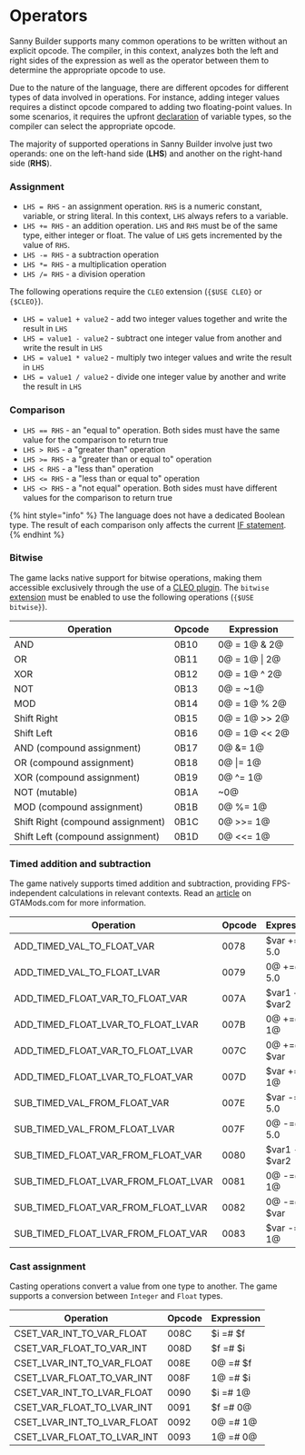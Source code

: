 # Operators

Sanny Builder supports many common operations to be written without an explicit opcode. The compiler, in this context, analyzes both the left and right sides of the expression as well as the operator between them to determine the appropriate opcode to use.

Due to the nature of the language, there are different opcodes for different types of data involved in operations. For instance, adding integer values requires a distinct opcode compared to adding two floating-point values. In some scenarios, it requires the upfront [declaration](variables.md#declaring-a-variable-type) of variable types, so the compiler can select the appropriate opcode.

The majority of supported operations in Sanny Builder involve just two operands: one on the left-hand side (**LHS**) and another on the right-hand side (**RHS**).

### Assignment

* `LHS = RHS` - an assignment operation. `RHS` is a numeric constant, variable, or string literal. In this context, `LHS` always refers to a variable.
* `LHS += RHS` - an addition operation. `LHS` and `RHS` must be of the same type, either integer or float. The value of `LHS` gets incremented by the value of `RHS`.
* `LHS -= RHS` - a subtraction operation
* `LHS *= RHS` - a multiplication operation
* `LHS /= RHS` - a division operation

The following operations require the `CLEO` extension (`{$USE CLEO}` or `{$CLEO}`).

* `LHS = value1 + value2` - add two integer values together and write the result in `LHS`
* `LHS = value1 - value2` - subtract one integer value from another and write the result in `LHS`
* `LHS = value1 * value2` - multiply two integer values and write the result in `LHS`
* `LHS = value1 / value2` - divide one integer value by another and write the result in `LHS`

### Comparison

* `LHS == RHS` - an "equal to" operation. Both sides must have the same value for the comparison to return true
* `LHS > RHS` - a "greater than" operation
* `LHS >= RHS` - a "greater than or equal to" operation
* `LHS < RHS` - a "less than" operation
* `LHS <= RHS` - a "less than or equal to" operation
* `LHS <> RHS` - a "not equal" operation. Both sides must have different values for the comparison to return true

{% hint style="info" %}
The language does not have a dedicated Boolean type. The result of each comparison only affects the current [IF statement](conditions.md).
{% endhint %}

### Bitwise

The game lacks native support for bitwise operations, making them accessible exclusively through the use of a [CLEO plugin](https://library.sannybuilder.com/#/sa/bitwise). The `bitwise` [extension](../edit-modes/extensions.md) must be enabled to use the following operations (`{$USE bitwise}`).

| Operation                         | Opcode | Expression    |
| --------------------------------- | ------ | ------------- |
| AND                               | 0B10   | 0@ = 1@ & 2@  |
| OR                                | 0B11   | 0@ = 1@ \| 2@ |
| XOR                               | 0B12   | 0@ = 1@ ^ 2@  |
| NOT                               | 0B13   | 0@ = \~1@     |
| MOD                               | 0B14   | 0@ = 1@ % 2@  |
| Shift Right                       | 0B15   | 0@ = 1@ >> 2@ |
| Shift Left                        | 0B16   | 0@ = 1@ << 2@ |
| AND (compound assignment)         | 0B17   | 0@ &= 1@      |
| OR (compound assignment)          | 0B18   | 0@ \|= 1@     |
| XOR (compound assignment)         | 0B19   | 0@ ^= 1@      |
| NOT (mutable)                     | 0B1A   | \~0@          |
| MOD (compound assignment)         | 0B1B   | 0@ %= 1@      |
| Shift Right (compound assignment) | 0B1C   | 0@ >>= 1@     |
| Shift Left (compound assignment)  | 0B1D   | 0@ <<= 1@     |

### Timed addition and subtraction

The game natively supports timed addition and subtraction, providing FPS-independent calculations in relevant contexts. Read an [article](https://gtamods.com/wiki/SCM\_language#Operators) on GTAMods.com for more information.

| Operation                                  | Opcode | Expression      |
| ------------------------------------------ | ------ | --------------- |
| ADD\_TIMED\_VAL\_TO\_FLOAT\_VAR            | 0078   | $var +=@ 5.0    |
| ADD\_TIMED\_VAL\_TO\_FLOAT\_LVAR           | 0079   | 0@ +=@ 5.0      |
| ADD\_TIMED\_FLOAT\_VAR\_TO\_FLOAT\_VAR     | 007A   | $var1 +=@ $var2 |
| ADD\_TIMED\_FLOAT\_LVAR\_TO\_FLOAT\_LVAR   | 007B   | 0@ +=@ 1@       |
| ADD\_TIMED\_FLOAT\_VAR\_TO\_FLOAT\_LVAR    | 007C   | 0@ +=@ $var     |
| ADD\_TIMED\_FLOAT\_LVAR\_TO\_FLOAT\_VAR    | 007D   | $var +=@ 1@     |
| SUB\_TIMED\_VAL\_FROM\_FLOAT\_VAR          | 007E   | $var -=@ 5.0    |
| SUB\_TIMED\_VAL\_FROM\_FLOAT\_LVAR         | 007F   | 0@ -=@ 5.0      |
| SUB\_TIMED\_FLOAT\_VAR\_FROM\_FLOAT\_VAR   | 0080   | $var1 -=@ $var2 |
| SUB\_TIMED\_FLOAT\_LVAR\_FROM\_FLOAT\_LVAR | 0081   | 0@ -=@ 1@       |
| SUB\_TIMED\_FLOAT\_VAR\_FROM\_FLOAT\_LVAR  | 0082   | 0@ -=@ $var     |
| SUB\_TIMED\_FLOAT\_LVAR\_FROM\_FLOAT\_VAR  | 0083   | $var -=@ 1@     |

### Cast assignment

Casting operations convert a value from one type to another. The game supports a conversion between `Integer` and `Float` types.

| Operation                        | Opcode | Expression |
| -------------------------------- | ------ | ---------- |
| CSET\_VAR\_INT\_TO\_VAR\_FLOAT   | 008C   | $i =# $f   |
| CSET\_VAR\_FLOAT\_TO\_VAR\_INT   | 008D   | $f =# $i   |
| CSET\_LVAR\_INT\_TO\_VAR\_FLOAT  | 008E   | 0@ =# $f   |
| CSET\_LVAR\_FLOAT\_TO\_VAR\_INT  | 008F   | 1@ =# $i   |
| CSET\_VAR\_INT\_TO\_LVAR\_FLOAT  | 0090   | $i =# 1@   |
| CSET\_VAR\_FLOAT\_TO\_LVAR\_INT  | 0091   | $f =# 0@   |
| CSET\_LVAR\_INT\_TO\_LVAR\_FLOAT | 0092   | 0@ =# 1@   |
| CSET\_LVAR\_FLOAT\_TO\_LVAR\_INT | 0093   | 1@ =# 0@   |

